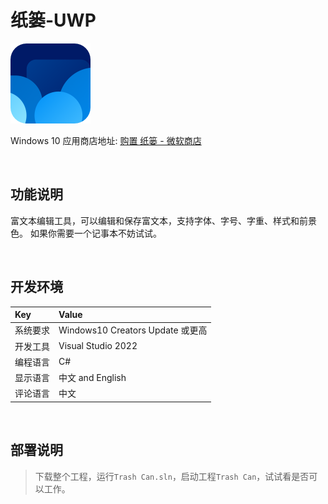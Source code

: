 # 纸篓-UWP

![](ScreenShot/logo.png)

 
 Windows 10 应用商店地址: 
[购置 纸篓 - 微软商店](https://apps.microsoft.com/detail/9nw5lqjph078)   


<br/>

## 功能说明

富文本编辑工具，可以编辑和保存富文本，支持字体、字号、字重、样式和前景色。 如果你需要一个记事本不妨试试。


<br/>

## 开发环境

|Key|Value|
|:-|:-|
|系统要求| Windows10 Creators Update 或更高|
|开发工具|Visual Studio 2022|
|编程语言|C#|
|显示语言|中文 and English|
|评论语言|中文|


<br/>

## 部署说明

> 下载整个工程，运行`Trash Can.sln`，启动工程`Trash Can`，试试看是否可以工作。
